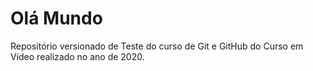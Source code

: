 # Olá Mundo
 Repositório versionado de Teste do curso de Git e GitHub do Curso em Vídeo realizado no ano de 2020.
